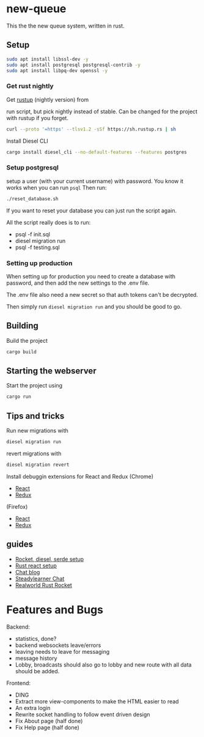 # new-queue

This the the new queue system, written in rust.

## Setup
```bash
sudo apt install libssl-dev -y
sudo apt install postgresql postgresql-contrib -y
sudo apt install libpq-dev openssl -y
```

### Get rust nightly
Get [rustup](https://rustup.rs/) (nightly version) from

run script, but pick nightly instead of stable. Can be changed for the project with rustup if you forget.
```bash
curl --proto '=https' --tlsv1.2 -sSf https://sh.rustup.rs | sh
````

Install Diesel CLI
```bash
cargo install diesel_cli --no-default-features --features postgres
```

### Setup postgresql

setup a user (with your current username) with password. You know it works when you can run `psql` Then run:
```bash
./reset_database.sh
```
If you want to reset your database you can just run the script again.

All the script really does is to run:
* psql -f init.sql
* diesel migration run
* psql -f testing.sql

### Setting up production
When setting up for production you need to create a database with password, and then add the new settings to the .env file.

The .env file also need a new secret so that auth tokens can't be decrypted.

Then simply run ```diesel migration run``` and you should be good to go.

## Building
Build the project
```bash
cargo build
```

## Starting the webserver
Start the project using
```bash
cargo run
```

## Tips and tricks
Run new migrations with
```bash
diesel migration run
```

revert migrations with
```bash
diesel migration revert
```

Install debuggin extensions for React and Redux
(Chrome)
- [React](https://chrome.google.com/webstore/detail/react-developer-tools/fmkadmapgofadopljbjfkapdkoienihi)
- [Redux](https://chrome.google.com/webstore/detail/redux-devtools/lmhkpmbekcpmknklioeibfkpmmfibljd)

(Firefox)
- [React](https://addons.mozilla.org/en-US/firefox/addon/react-devtools/)
- [Redux](https://addons.mozilla.org/en-US/firefox/addon/reduxdevtools/)

## guides
* [Rocket, diesel, serde setup](https://lankydan.dev/2018/05/20/creating-a-rusty-rocket-fuelled-with-diesel)
* [Rust react setup](https://github.com/ghotiphud/rust-web-starter)
* [Chat blog](https://www.steadylearner.com/blog/read/How-to-start-Rust-Chat-App)
* [Steadylearner Chat](https://github.com/steadylearner/Chat)
* [Realworld Rust Rocket](https://github.com/TatriX/realworld-rust-rocket)

# Features and Bugs

Backend:
* statistics, done?
* backend websockets leave/errors
* leaving needs to leave for messaging
* message history
* Lobby, broadcasts should also go to lobby and new route with all data should be added.

Frontend:
* DING
* Extract more view-components to make the HTML easier to read
* An extra login
* Rewrite socket handling to follow event driven design
* Fix About page (half done)
* Fix Help page (half done)
